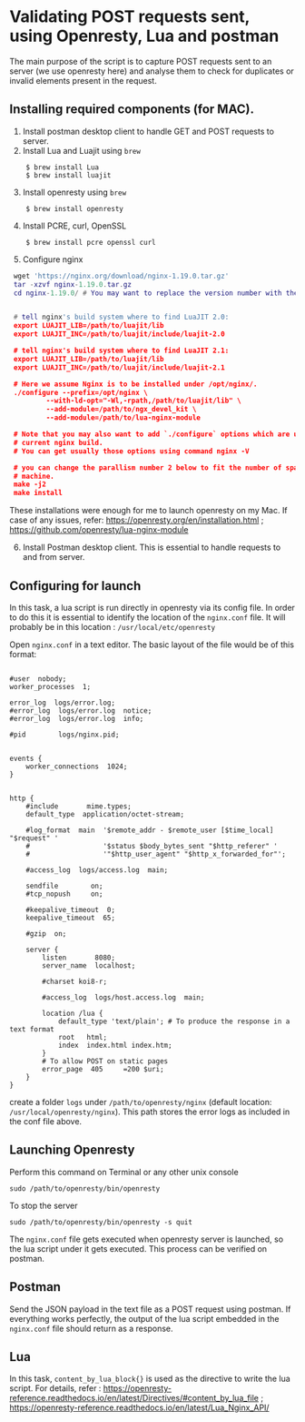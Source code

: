 # Validating POST requests sent, using Openresty, Lua and postman
The main purpose of the script is to capture POST requests sent to an server (we use openresty here) and analyse them to check for duplicates or invalid elements present in the request.


## Installing required components (for MAC).
1. Install postman desktop client to handle GET and POST requests to server.
2. Install Lua and Luajit using ```brew```
```
	$ brew install Lua
	$ brew install luajit
```
3. Install openresty using ```brew```
```
	$ brew install openresty
```
4. Install PCRE, curl, OpenSSL
```
	$ brew install pcre openssl curl
```
5. Configure nginx 
```lua
 wget 'https://nginx.org/download/nginx-1.19.0.tar.gz'
 tar -xzvf nginx-1.19.0.tar.gz
 cd nginx-1.19.0/ # You may want to replace the version number with the latest one


 # tell nginx's build system where to find LuaJIT 2.0:
 export LUAJIT_LIB=/path/to/luajit/lib
 export LUAJIT_INC=/path/to/luajit/include/luajit-2.0

 # tell nginx's build system where to find LuaJIT 2.1:
 export LUAJIT_LIB=/path/to/luajit/lib
 export LUAJIT_INC=/path/to/luajit/include/luajit-2.1

 # Here we assume Nginx is to be installed under /opt/nginx/.
 ./configure --prefix=/opt/nginx \
         --with-ld-opt="-Wl,-rpath,/path/to/luajit/lib" \
         --add-module=/path/to/ngx_devel_kit \
         --add-module=/path/to/lua-nginx-module

 # Note that you may also want to add `./configure` options which are used in your
 # current nginx build.
 # You can get usually those options using command nginx -V

 # you can change the parallism number 2 below to fit the number of spare CPU cores in your
 # machine.
 make -j2
 make install
```
These installations were enough for me to launch openresty on my Mac. If case of any issues, refer: https://openresty.org/en/installation.html ; https://github.com/openresty/lua-nginx-module

6. Install Postman desktop client. This is essential to handle requests to and from server.

## Configuring for launch
In this task, a lua script is run directly in openresty via its config file. In order to do this it is essential to identify the location of the `nginx.conf` file. It will probably be in this location : `/usr/local/etc/openresty`

Open `nginx.conf` in a text editor. The basic layout of the file would be of this format:
```

#user  nobody;
worker_processes  1;

error_log  logs/error.log;
#error_log  logs/error.log  notice;
#error_log  logs/error.log  info;

#pid        logs/nginx.pid;


events {
    worker_connections  1024;
}


http {
    #include       mime.types;
    default_type  application/octet-stream;

    #log_format  main  '$remote_addr - $remote_user [$time_local] "$request" '
    #                  '$status $body_bytes_sent "$http_referer" '
    #                  '"$http_user_agent" "$http_x_forwarded_for"';

    #access_log  logs/access.log  main;

    sendfile        on;
    #tcp_nopush     on;

    #keepalive_timeout  0;
    keepalive_timeout  65;

    #gzip  on;

    server {
        listen       8080;
        server_name  localhost;

        #charset koi8-r;

        #access_log  logs/host.access.log  main;

        location /lua {
            default_type 'text/plain'; # To produce the response in a text format
            root   html;
            index  index.html index.htm;
        }
		# To allow POST on static pages
        error_page  405     =200 $uri;
    }
}

```
create a folder `logs` under `/path/to/openresty/nginx` (default location: `/usr/local/openresty/nginx`). This path stores the error logs as included in the conf file above. 

## Launching Openresty
Perform this command on Terminal or any other unix console
```
sudo /path/to/openresty/bin/openresty 
```
To stop the server 
```
sudo /path/to/openresty/bin/openresty -s quit
```

The `nginx.conf` file gets executed when openresty server is launched, so the lua script under it gets executed. This process can be verified on postman.
 
## Postman
Send the JSON payload in the text file as a POST request using postman. If everything works perfectly, the output of the lua script embedded in the `nginx.conf` file should return as a response.

## Lua
In this task, `content_by_lua_block{}` is used as the directive to write the lua script. For details, refer : https://openresty-reference.readthedocs.io/en/latest/Directives/#content_by_lua_file ; https://openresty-reference.readthedocs.io/en/latest/Lua_Nginx_API/
 
 
 
 
 
 
